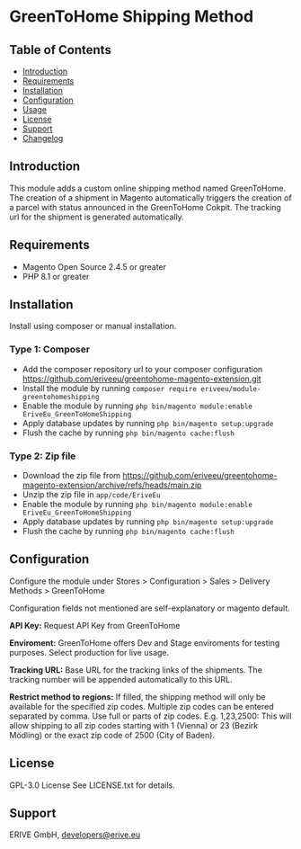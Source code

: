 # GreenToHome Shipping Method

## Table of Contents

- [Introduction](#introduction)
- [Requirements](#requirements)
- [Installation](#installation)
- [Configuration](#configuration)
- [Usage](#usage)
- [License](#license)
- [Support](#support)
- [Changelog](#changelog)

## Introduction

This module adds a custom online shipping method named GreenToHome.
The creation of a shipment in Magento automatically triggers the creation of a parcel with status announced in the GreenToHome Cokpit.
The tracking url for the shipment is generated automatically.

## Requirements

- Magento Open Source 2.4.5 or greater
- PHP 8.1 or greater

## Installation

Install using composer or manual installation.

### Type 1: Composer

- Add the composer repository url to your composer configuration https://github.com/eriveeu/greentohome-magento-extension.git
- Install the module by running `composer require eriveeu/module-greentohomeshipping`
- Enable the module by running `php bin/magento module:enable EriveEu_GreenToHomeShipping`
- Apply database updates by running `php bin/magento setup:upgrade`
- Flush the cache by running `php bin/magento cache:flush`

### Type 2: Zip file

- Download the zip file from https://github.com/eriveeu/greentohome-magento-extension/archive/refs/heads/main.zip
- Unzip the zip file in `app/code/EriveEu`
- Enable the module by running `php bin/magento module:enable EriveEu_GreenToHomeShipping`
- Apply database updates by running `php bin/magento setup:upgrade`
- Flush the cache by running `php bin/magento cache:flush`


## Configuration

Configure the module under Stores > Configuration > Sales > Delivery Methods > GreenToHome

Configuration fields not mentioned are self-explanatory or magento default.

**API Key:** Request API Key from GreenToHome

**Enviroment:** GreenToHome offers Dev and Stage enviroments for testing purposes. Select production for live usage.

**Tracking URL:** Base URL for the tracking links of the shipments. The tracking number will be appended automatically to this URL.

**Restrict method to regions:** If filled, the shipping method will only be available for the specified zip codes. Multiple zip codes can be entered separated by comma.
Use full or parts of zip codes. E.g. 1,23,2500: This will allow shipping to all zip codes starting with 1 (Vienna) or 23 (Bezirk Mödling) or the exact zip code of 2500 (City of Baden).

## License

GPL-3.0 License
See LICENSE.txt for details.

## Support

ERIVE GmbH, developers@erive.eu

